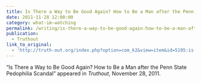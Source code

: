 ```yaml
---
title: Is There a Way to Be Good Again? How to Be a Man after the Penn State Pedophilia Scandal
date: 2011-11-28 12:00:00
category: what-im-watching
permalink: /writing/is-there-a-way-to-be-good-again-how-to-be-a-man-after-the-penn-state-pedophilia-scandal/
publication:
  - Truthout
link_to_original:
  - 'http://truth-out.org/index.php?option=com_k2&view=item&id=5195:is-there-a-way-to-be-good-again-how-to-be-a-man-after-the-penn-state-pedophilia-scandal'
---
```

“Is There a Way to Be Good Again? How to Be a Man after the Penn State Pedophilia Scandal” appeared in <em>Truthout</em>, November 28, 2011.

